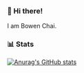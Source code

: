 ### 👋 Hi there! 
I am Bowen Chai.

### 📊 Stats 
[![Anurag's GitHub stats](https://github-readme-stats.vercel.app/api?username=oOo-w)](https://github.com/anuraghazra/github-readme-stats)

<!---
- 👋 Hi, I’m @oOo-w
- 👀 I’m interested in ...
- 🌱 I’m currently learning ...
- 💞️ I’m looking to collaborate on ...
- 📫 How to reach me ...
- 😄 Pronouns: ...
- ⚡ Fun fact: ...
oOo-w/oOo-w is a ✨ special ✨ repository because its `README.md` (this file) appears on your GitHub profile.
You can click the Preview link to take a look at your changes.
--->

